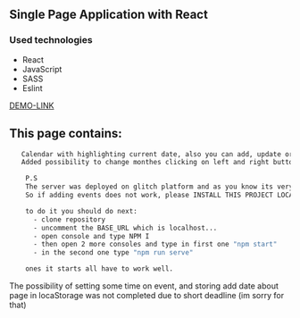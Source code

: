 ## Single Page Application with React

### Used technologies
* React
* JavaScript
* SASS
* Eslint

[DEMO-LINK](https://mitattt.github.io/calendar//)

## This page contains:

```bash
   Calendar with highlighting current date, also you can add, update or delete some event.
   Added possibility to change monthes clicking on left and right buttons in the top right corner.

    P.S 
    The server was deployed on glitch platform and as you know its very luggy. 
    So if adding events does not work, please INSTALL THIS PROJECT LOCALY

    to do it you should do next:
      - clone repository
      - uncomment the BASE_URL which is localhost...
      - open console and type NPM I
      - then open 2 more consoles and type in first one "npm start"
      - in the second one type "npm run serve"

    ones it starts all have to work well.
```

The possibility of setting some time on event, and storing add date about page in locaStorage was not completed due to short deadline (im sorry for that)
